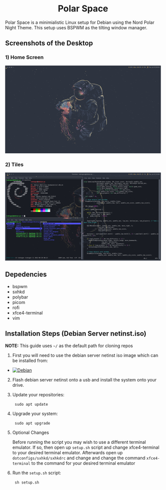 <h1 align="center">Polar Space</h1>

Polar Space is a minimialistic Linux setup for Debian using the Nord Polar Night Theme. This setup uses BSPWM as the tilting window manager.

## Screenshots of the Desktop
### 1) Home Screen
![desktop image](./images/desktop.png)

### 2) Tiles
![tiles image](./images/tiles.png)

## Depedencies
- bspwm
- sxhkd
- polybar
- picom
- rofi
- xfce4-terminal
- vim

## Installation Steps (Debian Server netinst.iso)
**NOTE:** This guide uses ``~/`` as the default path for cloning repos

1. First you will need to use the debian server netinst iso image which can be installed from:

* [![Debian][debian]][Debian-url]

2. Flash debian server netinst onto a usb and install the system onto your drive.
3. Update your repositories:

		sudo apt update
4. Upgrade your system:

		sudo apt upgrade
5. Optional Changes

	Before running the script you may wish to use a different terminal emulator. If so, then open up ``setup.sh`` script and change xfce4-terminal to your desired terminal emulator. Afterwards open up ``dotconfigs/sxhkd/sxhkdrc`` and change and change the command ``xfce4-terminal`` to the command for your desired terminal emulator
6. Run the ``setup.sh`` script:

		sh setup.sh

[debian]: https://img.shields.io/badge/Debian-FFFFFF?style=for-the-badge&logo=debian&logoColor=red
[Debian-url]: https://www.debian.org/
